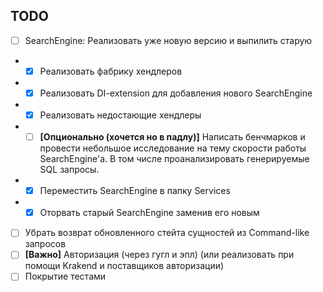 
## TODO

- [ ] SearchEngine: Реализовать уже новую версию и выпилить старую
- - [x] Реализовать фабрику хендлеров
- - [x] Реализовать DI-extension для добавления нового SearchEngine
- - [x] Реализовать недостающие хендлеры
- - [ ] **[Опционально (хочется но в падлу)]** Написать бенчмарков и провести небольшое исследование на тему скорости работы SearchEngine'a. В том числе проанализировать генерируемые SQL запросы.
- - [x] Переместить SearchEngine в папку Services
- - [x] Оторвать старый SearchEngine заменив его новым
- [ ] Убрать возврат обновленного стейта сущностей из Command-like запросов
- [ ] **[Важно]** Авторизация (через гугл и эпл) (или реализовать при помощи Krakend и поставщиков авторизации)
- [ ] Покрытие тестами
